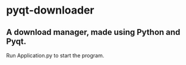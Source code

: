 # pyqt-downloader
## A download manager, made using Python and Pyqt.
Run Application.py to start the program.
